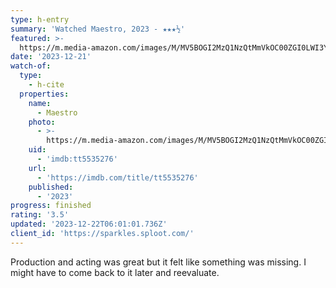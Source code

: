 ```yaml
---
type: h-entry
summary: 'Watched Maestro, 2023 - ★★★½'
featured: >-
  https://m.media-amazon.com/images/M/MV5BOGI2MzQ1NzQtMmVkOC00ZGI0LWI3YjQtN2FjMzQ1NmRhNzFhXkEyXkFqcGdeQXVyODE5NzE3OTE@._V1_SX300.jpg
date: '2023-12-21'
watch-of:
  type:
    - h-cite
  properties:
    name:
      - Maestro
    photo:
      - >-
        https://m.media-amazon.com/images/M/MV5BOGI2MzQ1NzQtMmVkOC00ZGI0LWI3YjQtN2FjMzQ1NmRhNzFhXkEyXkFqcGdeQXVyODE5NzE3OTE@._V1_SX300.jpg
    uid:
      - 'imdb:tt5535276'
    url:
      - 'https://imdb.com/title/tt5535276'
    published:
      - '2023'
progress: finished
rating: '3.5'
updated: '2023-12-22T06:01:01.736Z'
client_id: 'https://sparkles.sploot.com/'
---
```

Production and acting was great but it felt like something was missing. I might have to come back to it later and reevaluate.
